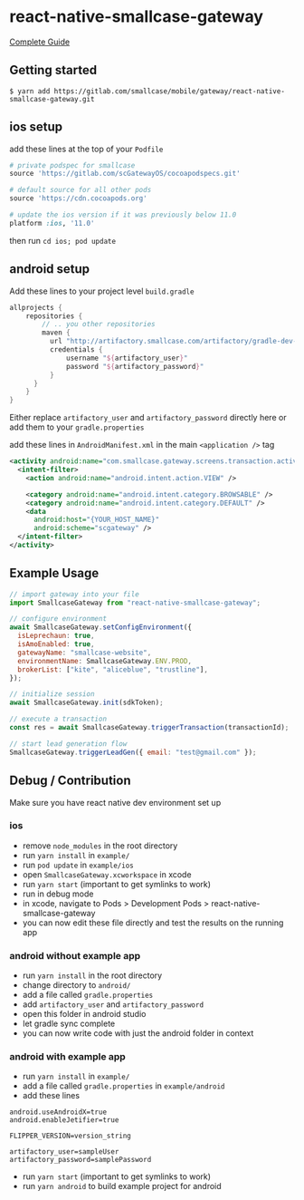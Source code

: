 # react-native-smallcase-gateway

[Complete Guide](https://developers.gateway.smallcase.com/docs/react-native-integration)

## Getting started

`$ yarn add https://gitlab.com/smallcase/mobile/gateway/react-native-smallcase-gateway.git`

## ios setup

add these lines at the top of your `Podfile`

```ruby
# private podspec for smallcase
source 'https://gitlab.com/scGatewayOS/cocoapodspecs.git'

# default source for all other pods
source 'https://cdn.cocoapods.org'

# update the ios version if it was previously below 11.0
platform :ios, '11.0'
```

then run
`cd ios; pod update`

## android setup

Add these lines to your project level `build.gradle`

```groovy
allprojects {
    repositories {
        // .. you other repositories
        maven {
          url "http://artifactory.smallcase.com/artifactory/gradle-dev-local"
          credentials {
              username "${artifactory_user}"
              password "${artifactory_password}"
          }
      }
    }
}
```

Either replace `artifactory_user` and `artifactory_password` directly here or add them to your `gradle.properties`

add these lines in `AndroidManifest.xml` in the main `<application />` tag

```xml
<activity android:name="com.smallcase.gateway.screens.transaction.activity.TransactionProcessActivity">
  <intent-filter>
    <action android:name="android.intent.action.VIEW" />

    <category android:name="android.intent.category.BROWSABLE" />
    <category android:name="android.intent.category.DEFAULT" />
    <data
      android:host="{YOUR_HOST_NAME}"
      android:scheme="scgateway" />
  </intent-filter>
</activity>
```

## Example Usage

```javascript
// import gateway into your file
import SmallcaseGateway from "react-native-smallcase-gateway";

// configure environment
await SmallcaseGateway.setConfigEnvironment({
  isLeprechaun: true,
  isAmoEnabled: true,
  gatewayName: "smallcase-website",
  environmentName: SmallcaseGateway.ENV.PROD,
  brokerList: ["kite", "aliceblue", "trustline"],
});

// initialize session
await SmallcaseGateway.init(sdkToken);

// execute a transaction
const res = await SmallcaseGateway.triggerTransaction(transactionId);

// start lead generation flow
SmallcaseGateway.triggerLeadGen({ email: "test@gmail.com" });
```

## Debug / Contribution

Make sure you have react native dev environment set up

### ios

- remove `node_modules` in the root directory
- run `yarn install` in `example/`
- run `pod update` in `example/ios`
- open `SmallcaseGateway.xcworkspace` in xcode
- run `yarn start` (important to get symlinks to work)
- run in debug mode
- in xcode, navigate to Pods > Development Pods > react-native-smallcase-gateway
- you can now edit these file directly and test the results on the running app

### android without example app

- run `yarn install` in the root directory
- change directory to `android/`
- add a file called `gradle.properties`
- add `artifactory_user` and `artifactory_password`
- open this folder in android studio
- let gradle sync complete
- you can now write code with just the android folder in context

### android with example app

- run `yarn install` in `example/`
- add a file called `gradle.properties` in `example/android`
- add these lines

```
android.useAndroidX=true
android.enableJetifier=true

FLIPPER_VERSION=version_string

artifactory_user=sampleUser
artifactory_password=samplePassword
```

- run `yarn start` (important to get symlinks to work)
- run `yarn android` to build example project for android
